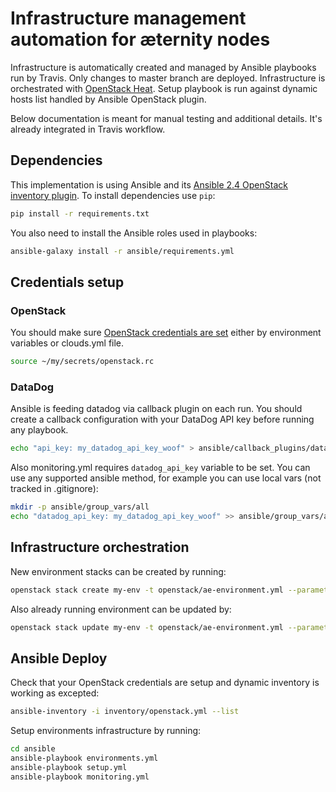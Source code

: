 # Infrastructure management automation for æternity nodes

Infrastructure is automatically created and managed by Ansible playbooks run by Travis.
Only changes to master branch are deployed.
Infrastructure is orchestrated with [OpenStack Heat](https://docs.openstack.org/heat/latest/).
Setup playbook is run against dynamic hosts list handled by Ansible OpenStack plugin.

Below documentation is meant for manual testing and additional details. It's already integrated in Travis workflow.

## Dependencies
This implementation is using Ansible and its [Ansible 2.4 OpenStack inventory plugin](https://docs.ansible.com/ansible/devel/plugins/inventory/openstack.html).
To install dependencies use `pip`:
```bash
pip install -r requirements.txt
```

You also need to install the Ansible roles used in playbooks:
```bash
ansible-galaxy install -r ansible/requirements.yml
```

## Credentials setup

### OpenStack
You should make sure [OpenStack credentials are set](https://docs.openstack.org/python-openstackclient/latest/configuration/index.html#environment-variables)
either by environment variables or clouds.yml file.

```bash
source ~/my/secrets/openstack.rc
```

### DataDog
Ansible is feeding datadog via callback plugin on each run.
You should create a callback configuration with your DataDog API key before running any playbook.

```bash
echo "api_key: my_datadog_api_key_woof" > ansible/callback_plugins/datadog_callback.yml
```

Also monitoring.yml requires `datadog_api_key` variable to be set.
You can use any supported ansible method, for example you can use local vars (not tracked in .gitignore):

```bash
mkdir -p ansible/group_vars/all
echo "datadog_api_key: my_datadog_api_key_woof" >> ansible/group_vars/all/vars.local.yml
```

## Infrastructure orchestration
New environment stacks can be created by running:
```bash
openstack stack create my-env -t openstack/ae-environment.yml --parameter "environment=my_env"
```

Also already running environment can be updated by:
```bash
openstack stack update my-env -t openstack/ae-environment.yml --parameter "environment=my_env"
```

## Ansible Deploy

Check that your OpenStack credentials are setup and dynamic inventory is working as excepted:
```bash
ansible-inventory -i inventory/openstack.yml --list
```

Setup environments infrastructure by running:
```bash
cd ansible
ansible-playbook environments.yml
ansible-playbook setup.yml
ansible-playbook monitoring.yml
```
